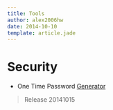 ```yaml
---
title: Tools
author: alex2006hw
date: 2014-10-10
template: article.jade
---
```


# Security
  - One Time Password [Generator](otp-201410152031.html)
> Release 20141015


